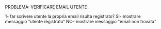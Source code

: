 PROBLEMA: VERIFICARE EMAIL UTENTE

1- far scrivere utente la propria email
    risulta registrato?
        SI- mostrare messaggio "utente registrato"
        NO- mostrare messaggio "email non trovata"